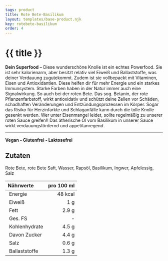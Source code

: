 ```yaml
---
tags: product
title: Rote Bete-Basilikum
layout: templates/base-product.njk
key: rotebete-basilikum
order: 4
---
```


# {{ title }}
**Dein Superfood** –
Diese wunderschöne Knolle ist ein echtes Powerfood.
Sie ist sehr kalorienarm, aber besitzt relativ viel Eiweiß und Ballaststoffe, was deiner Verdauung zugutekommt.
Zudem ist sie vollbepackt mit Vitaminen, Eisen und Antioxidantien.
Diese helfen dir für mehr Energie und ein starkes Immunsystem.
Starke Farben haben in der Natur immer auch eine Signalwirkung.
So auch bei der roten Bete.
Das sog. Betanin, der rote Pflanzenfarbstoff, wirkt antioxidativ und schützt deine Zellen vor Schäden, schadhaften Veränderungen und Entzündungsprozessen im Körper.
Sogar das Risiko für Herzinfarkte und Schlaganfälle kann durch die tolle Knolle gesenkt werden.
Wer unter Eisenmangel leidet, sollte regelmäßig zu unserer roten Sauce greifen!! Das ätherische Öl vom Basilikum in unserer Sauce wirkt verdauungsfördernd und appetitanregend.

---
**Vegan - Glutenfrei - Laktosefrei**
## Zutaten
Rote Bete, rote Bete Saft, Wasser, Rapsöl, Basilikum, Ingwer, Apfelessig, Salz

| Nährwerte       | pro 100 ml |
|:----------------|-----------:|
| Energie         | 48 kcal    |
| Eiweiß          | 1 g        |
| Fett            | 2.9 g      |
| Ges. FS         | -          |
| Kohlenhydrate   | 4.5 g      |
| Davon Zucker    | 4.4 g      |
| Salz            | 0.6 g      |
| Ballaststoffe   | 1.3 g      |
